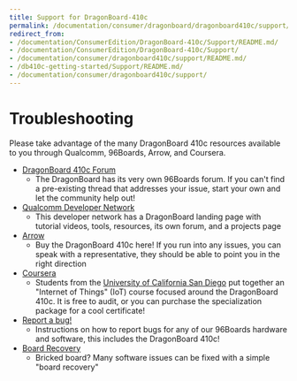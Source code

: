 ```yaml
---
title: Support for DragonBoard-410c
permalink: /documentation/consumer/dragonboard/dragonboard410c/support/
redirect_from:
- /documentation/ConsumerEdition/DragonBoard-410c/Support/README.md/
- /documentation/ConsumerEdition/DragonBoard-410c/Support/
- /documentation/consumer/dragonboard410c/support/README.md/
- /db410c-getting-started/Support/README.md/
- /documentation/consumer/dragonboard410c/support/
---
```

# Troubleshooting

Please take advantage of the many DragonBoard 410c resources available to you through Qualcomm, 96Boards, Arrow, and Coursera.

- [DragonBoard 410c Forum](https://discuss.96boards.org/c/products/dragonboard410c/)
   - The DragonBoard has its very own 96Boards forum. If you can't find a pre-existing thread that addresses your issue, start your own and let the community help out!
- [Qualcomm Developer Network](https://developer.qualcomm.com/hardware/dragonboard-410c)
   - This developer network has a DragonBoard landing page with tutorial videos, tools, resources, its own forum, and a projects page
- [Arrow](https://www.arrow.com)
   - Buy the DragonBoard 410c here! If you run into any issues, you can speak with a representative, they should be able to point you in the right direction
- [Coursera](https://www.coursera.org/specializations/internet-of-things)
   - Students from the [University of California San Diego](https://ucsd.edu/) put together an "Internet of Things" (IoT) course focused around the DragonBoard 410c. It is free to audit, or you can purchase the specialization package for a cool certificate!
- [Report a bug!](../../../../Extras/Report_a_bug.md)
   - Instructions on how to report bugs for any of our 96Boards hardware and software, this includes the DragonBoard 410c!
- [Board Recovery](../installation/board-recovery.md)
   - Bricked board? Many software issues can be fixed with a simple "board recovery"
